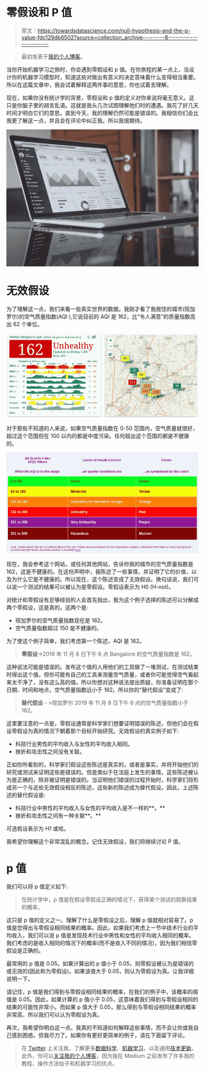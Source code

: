 # 零假设和 P 值

> 原文：<https://towardsdatascience.com/null-hypothesis-and-the-p-value-fdc129db6502?source=collection_archive---------8----------------------->

> 最初发表于[我的个人博客](https://blog.contactsunny.com/data-science/null-hypothesis-and-the-p-value)。

当你开始机器学习之旅时，你会遇到零假设和 p 值。在你旅程的某一点上，当设计你的机器学习模型时，知道这些对做出有意义的决定意味着什么变得相当重要。所以在这篇文章中，我会试着解释这两件事的意思，你也试着去理解。

现在，如果你没有统计学的背景，零假设和 p 值的定义对你来说将毫无意义。这只是你脑子里的胡言乱语。这就是我头几次试图理解他们时的遭遇。我花了好几天时间才明白它们的意思。直到今天，我的理解仍然可能是错误的。我相信你们会比我更了解这一点，并且会在评论中纠正我。所以我很期待。

![](img/74b5db0ad5d1e4e96084b6f001327f65.png)

# 无效假设

为了理解这一点，我们来看一些真实世界的数据。我刚才看了我居住的城市(班加罗尔)的空气质量指数(AQI ),它说目前的 AQI 是 162，比“令人满意”的质量指数高出 62 个单位。

![](img/7411839d0b8710113f33a900a9470142.png)

对于那些不知道的人来说，如果空气质量指数在 0-50 范围内，空气质量就很好，超过这个范围但在 100 以内的都是中度污染。任何超出这个范围的都是不健康的。

![](img/f3075db640501230b58217e4712da6fc.png)

现在，我会参考这个网站，或任何其他网站，告诉你我的城市的空气质量指数是 162，这是不健康的。在这份声明中，我陈述了一些事情，并证明了它的价值，以及为什么它是不健康的。所以现在，这个陈述变成了无效假设。换句话说，我们可以说一个测试的结果可以被认为是零假设。零假设表示为 H0 (H-not)。

对统计和零假设有足够经验的人会首先指出，我为这个例子选择的陈述可以分解成两个零假设，这是真的。这两个是:

*   班加罗尔的空气质量指数现在是 162。
*   空气质量指数超过 150 是不健康的。

为了使这个例子简单，我们考虑第一个陈述，AQI 是 162。

> **零假设**->2019 年 11 月 8 日下午 6 点 Bangalore 的空气质量指数是 162。

这种说法可能是错误的。发布这个值的人用他们的工具做了一堆测试，在测试结束时得出这个值。但你可能有自己的工具来测量空气质量，或者你可能觉得空气看起来太干净了，没有这么高的值。所以你想对这种说法提出质疑，你准备证明在那个日期、时间和地点，空气质量指数远小于 162。所以你的“替代假设”变成了:

> **替代假设** - >班加罗尔 2019 年 11 月 8 日下午 6 点的空气质量指数小于 162。

这里要注意的一点是，零假设通常是科学家们想要证明错误的陈述，但他们会在假设零假设为真的情况下朝着那个目标开始研究。无效假设的真实例子如下:

*   科技行业男性的平均收入与女性的平均收入相同。
*   挫折和攻击性之间没有关联。

正如你所看到的，科学家们假设这些陈述是真实的，或者是事实，并将开始他们的研究或测试来证明这些是错误的。但是类似于在法庭上发生的事情，这些陈述被认为是正确的，除非被证明是错误的。当证明他们错误的过程开始时，科学家们将形成另一个与这些无效假设相反的陈述，这些新的陈述成为替代假设。因此，上述陈述的替代假设是:

*   科技行业中男性的平均收入与女性的平均收入是不一样的**。**
*   挫折和攻击性之间有一种关联**。**

可选假设表示为 H1 或哈。

我希望你理解这个非常混乱的概念。记住无效假设，我们将继续讨论 P 值。

# p 值

我们可以将 p 值定义如下:

> 在统计学中，p 值是在假设零假设正确的情况下，获得某个测试的观察结果的概率。

这只是 p 值的定义之一。理解了什么是零假设之后，理解 p 值就相对容易了。p 值是您得出与零假设相同结果的概率。因此，如果我们考虑上一节中技术行业的平均收入，我们可以说 p 值是发现技术行业中男性和女性的平均收入相同的概率。我们考虑的是收入相同的情况下的概率(而不是收入不同的情况)，因为我们相信零假设是正确的。

最常用的 p 值是 0.05。如果计算出的 p 值小于 0.05，则零假设被认为是错误的或无效的(因此称为零假设)。如果该值大于 0.05，则认为零假设为真。让我详细说明一下。

请记住，p 值是我们得到与零假设相同结果的概率，在我们的例子中，该概率的阈值是 0.05。因此，如果计算的 p 值小于 0.05，这意味着我们得到与零假设相同的结果的可能性非常小。而如果 p 值大于 0.05，那么得到与零假设相同结果的概率非常高，所以我们可以认为零假设为真。

再次，我希望你明白这一点。我真的不知道如何解释这些事情，而不会让你或我自己感到困惑。但我尽力了。如果你有更好更简单的例子，请在下面留下评论。

> 在 [Twitter](https://twitter.com/contactsunny) 上关注我，了解更多[数据科学](https://blog.contactsunny.com/tag/data-science)、[机器学习](https://blog.contactsunny.com/tag/machine-learning)，以及通用[技术更新](https://blog.contactsunny.com/category/tech)。此外，你可以[关注我的个人博客](https://blog.contactsunny.com/)，因为我在 Medium 之前发布了许多我的教程、操作方法帖子和机器学习的优点。